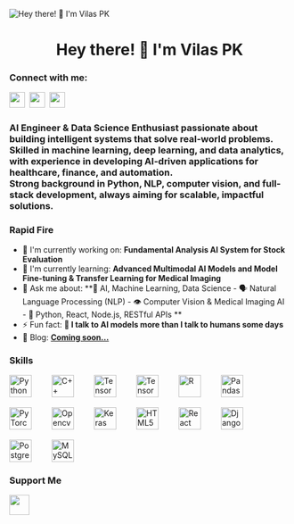 ![ Hey there! 👋 I'm Vilas PK  ](https://user-images.githubusercontent.com/10498744/210012254-234538ff-d198-48aa-8964-37e6fd45d227.gif)

<div id="toc">
  <ul align="center" style="list-style: none">
    <summary>
      <h1>
         Hey there! 👋 I'm Vilas PK  
      </h1>
    </summary>
  </ul>
</div>

**<h3 align="left">Connect with me:</h3>** 
<p align="left"><a href="https://twitter.com/Sushil__SM" target="_blank"><img src="https://img.shields.io/badge/Twitter-000000?logo=X&logoColor=white" height="28" style="margin-right: 4px"></a> <a href="https://github.com/VILAS07" target="_blank"><img src="https://img.shields.io/badge/GitHub-100000?style=for-the-badge&logo=github&logoColor=white" height="28" style="margin-right: 4px"></a> <a href="https://www.linkedin.com/in/vilas-pk" target="_blank"><img src="https://img.shields.io/badge/LinkedIn-0077B5?style=for-the-badge&logo=linkedin&logoColor=white" height="28" style="margin-right: 4px"></a></p>

 **<h3 align="left">AI Engineer & Data Science Enthusiast passionate about building intelligent systems that solve real-world problems.  
Skilled in machine learning, deep learning, and data analytics, with experience in developing AI-driven applications for healthcare, finance, and automation.  
Strong background in Python, NLP, computer vision, and full-stack development, always aiming for scalable, impactful solutions.  </h3>**

**<h3 align="left">Rapid Fire</h3>**

- 💼 I'm currently working on: **Fundamental Analysis AI System for Stock Evaluation**
- 🌱 I'm currently learning: **Advanced Multimodal AI Models and Model Fine-tuning & Transfer Learning for Medical Imaging**
- 💬 Ask me about: **🧮 AI, Machine Learning, Data Science   - 🗣️ Natural Language Processing (NLP)   - 👁️ Computer Vision & Medical Imaging AI   - 🐍 Python, React, Node.js, RESTful APIs  **
- ⚡ Fun fact: **🧠 I talk to AI models more than I talk to humans some days**
- 📝 Blog: **<a href="Coming soon..." target="_blank">Coming soon...</a>**


 **<h3 align="left">Skills</h3>**

<div style="display: flex; flex-wrap: wrap; gap: 18px; justify-content: left;"><img src="https://cdn.jsdelivr.net/gh/devicons/devicon/icons/python/python-original.svg" height="40" alt="Python" style="margin-right: 18px"> <img src="https://cdn.jsdelivr.net/gh/devicons/devicon/icons/cplusplus/cplusplus-original.svg" height="40" alt="C++" style="margin-right: 18px"> <img src="https://cdn.jsdelivr.net/gh/devicons/devicon/icons/tensorflow/tensorflow-original.svg" height="40" alt="TensorFlow" style="margin-right: 18px"> <img src="https://cdn.jsdelivr.net/gh/devicons/devicon@latest/icons/tensorflow/tensorflow-original-wordmark.svg" height="40" alt="TensorFlow" style="margin-right: 18px"> <img src="https://cdn.jsdelivr.net/gh/devicons/devicon/icons/r/r-original.svg" height="40" alt="R" style="margin-right: 18px"> <img src="https://cdn.jsdelivr.net/gh/devicons/devicon/icons/pandas/pandas-original-wordmark.svg" height="40" alt="Pandas" style="margin-right: 18px"> <img src="https://cdn.jsdelivr.net/gh/devicons/devicon@latest/icons/pytorch/pytorch-original-wordmark.svg" height="40" alt="PyTorch" style="margin-right: 18px"> <img src="https://cdn.jsdelivr.net/gh/devicons/devicon@latest/icons/opencv/opencv-original-wordmark.svg" height="40" alt="Opencv" style="margin-right: 18px"> <img src="https://cdn.jsdelivr.net/gh/devicons/devicon@latest/icons/keras/keras-original-wordmark.svg" height="40" alt="Keras" style="margin-right: 18px"> <img src="https://cdn.jsdelivr.net/gh/devicons/devicon@latest/icons/html5/html5-original-wordmark.svg" height="40" alt="HTML5" style="margin-right: 18px"> <img src="https://cdn.jsdelivr.net/gh/devicons/devicon/icons/react/react-original.svg" height="40" alt="React" style="margin-right: 18px"> <img src="https://cdn.jsdelivr.net/gh/devicons/devicon@latest/icons/django/django-plain.svg" height="40" alt="Django" style="margin-right: 18px"> <img src="https://cdn.jsdelivr.net/gh/devicons/devicon/icons/postgresql/postgresql-original.svg" height="40" alt="PostgreSQL" style="margin-right: 18px"> <img src="https://cdn.jsdelivr.net/gh/devicons/devicon/icons/mysql/mysql-original.svg" height="40" alt="MySQL" style="margin-right: 18px"></div>


 **<h3 align="left">Support Me</h3>**

<p align="left"><a href="https://ko-fi.com/sushil_" target="_blank"><img src="https://img.shields.io/badge/Ko--fi-343B45?logo=kofi&logoColor=Black" height="36" style="margin-right: 4px"></a></p>
